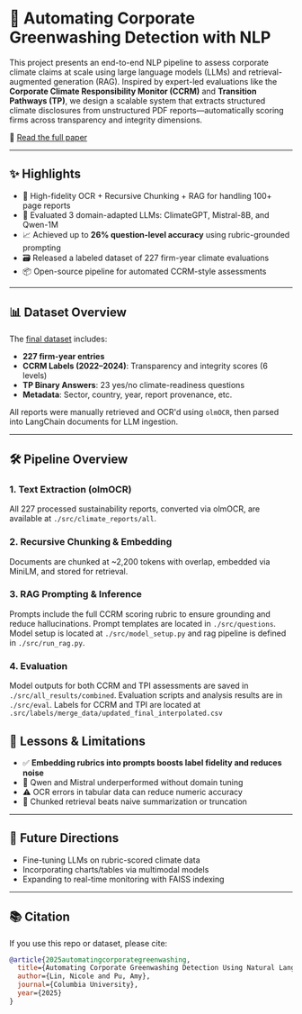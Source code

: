 # 🌿 Automating Corporate Greenwashing Detection with NLP

This project presents an end-to-end NLP pipeline to assess corporate climate claims at scale using large language models (LLMs) and retrieval-augmented generation (RAG). Inspired by expert-led evaluations like the **Corporate Climate Responsibility Monitor (CCRM)** and **Transition Pathways (TP)**, we design a scalable system that extracts structured climate disclosures from unstructured PDF reports—automatically scoring firms across transparency and integrity dimensions.

📝 [Read the full paper](./Climate_Final_Paper.pdf)

---

## ✨ Highlights

- 🔎 High-fidelity OCR + Recursive Chunking + RAG for handling 100+ page reports  
- 🤖 Evaluated 3 domain-adapted LLMs: ClimateGPT, Mistral-8B, and Qwen-1M  
- 📈 Achieved up to **26% question-level accuracy** using rubric-grounded prompting  
- 🗃️ Released a labeled dataset of 227 firm-year climate evaluations  
- 📦 Open-source pipeline for automated CCRM-style assessments  

---

## 📊 Dataset Overview

The [final dataset](./src/merge_data/updated_final_interpolated.csv) includes:

- **227 firm-year entries**  
- **CCRM Labels (2022–2024)**: Transparency and integrity scores (6 levels)  
- **TP Binary Answers**: 23 yes/no climate-readiness questions  
- **Metadata**: Sector, country, year, report provenance, etc. 

All reports were manually retrieved and OCR'd using `olmOCR`, then parsed into LangChain documents for LLM ingestion.

---

## 🛠️ Pipeline Overview

### 1. Text Extraction (olmOCR)

All 227 processed sustainability reports, converted via olmOCR, are available at `./src/climate_reports/all`.

### 2. Recursive Chunking & Embedding

Documents are chunked at ~2,200 tokens with overlap, embedded via MiniLM, and stored for retrieval.

### 3. RAG Prompting & Inference
Prompts include the full CCRM scoring rubric to ensure grounding and reduce hallucinations. Prompt templates are located in `./src/questions`. Model setup is located at `./src/model_setup.py` and rag pipeline is defined in `./src/run_rag.py`.

### 4. Evaluation

Model outputs for both CCRM and TPI assessments are saved in `./src/all_results/combined`. Evaluation scripts and analysis results are in `./src/eval`. Labels for CCRM and TPI are located at `.src/labels/merge_data/updated_final_interpolated.csv`

## 📌 Lessons & Limitations

- ✅ **Embedding rubrics into prompts boosts label fidelity and reduces noise**
- 🚫 Qwen and Mistral underperformed without domain tuning
- ⚠️ OCR errors in tabular data can reduce numeric accuracy
- 🧊 Chunked retrieval beats naive summarization or truncation

---

## 🧪 Future Directions

- Fine-tuning LLMs on rubric-scored climate data  
- Incorporating charts/tables via multimodal models  
- Expanding to real-time monitoring with FAISS indexing  

---

## 📚 Citation

If you use this repo or dataset, please cite:

```bibtex
@article{2025automatingcorporategreenwashing,
  title={Automating Corporate Greenwashing Detection Using Natural Language Processing},
  author={Lin, Nicole and Pu, Amy},
  journal={Columbia University},
  year={2025}
}

